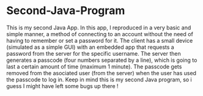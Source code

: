 # Second-Java-Program
This is my second Java App.
In this app, I reproduced in a very basic and simple manner, a method of connecting to an account without the need of having to remember or set a password for it.
The client has a small device (simulated as a simple GUI) with an embedded app that requests a password from the server for the specific username. The server then generates a passcode (four numbers separated by a line), which is going to last a certain amount of time (maximum 1 minute). The passcode gets removed from the asociated user (from the server) when the user has used the passcode to log in.
Keep in mind this is my second Java program, so i guess I might have left some bugs up there !

